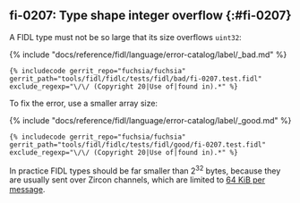 ## fi-0207: Type shape integer overflow {:#fi-0207}

A FIDL type must not be so large that its size overflows `uint32`:

{% include "docs/reference/fidl/language/error-catalog/label/_bad.md" %}

```fidl
{% includecode gerrit_repo="fuchsia/fuchsia" gerrit_path="tools/fidl/fidlc/tests/fidl/bad/fi-0207.test.fidl" exclude_regexp="\/\/ (Copyright 20|Use of|found in).*" %}
```

To fix the error, use a smaller array size:

{% include "docs/reference/fidl/language/error-catalog/label/_good.md" %}

```fidl
{% includecode gerrit_repo="fuchsia/fuchsia" gerrit_path="tools/fidl/fidlc/tests/fidl/good/fi-0207.test.fidl" exclude_regexp="\/\/ (Copyright 20|Use of|found in).*" %}
```

In practice FIDL types should be far smaller than 2<sup>32</sup> bytes, because
they are usually sent over Zircon channels, which are limited to [64 KiB per
message](/reference/syscalls/channel_write.md).

